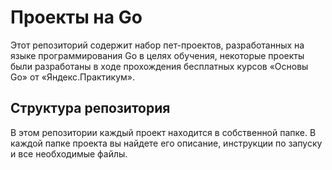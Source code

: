 # Проекты на Go

Этот репозиторий содержит набор пет-проектов, разработанных на языке программирования Go в целях обучения, некоторые проекты были разработаны в ходе прохождения бесплатных курсов «Основы Go» от «Яндекс.Практикум». 

## Структура репозитория

В этом репозитории каждый проект находится в собственной папке. В каждой папке проекта вы найдете его описание, инструкции по запуску и все необходимые файлы.
